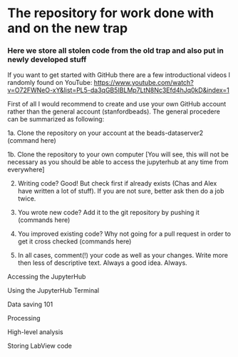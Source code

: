 # The repository for work done with and on the new trap
### Here we store all stolen code from the old trap and also put in newly developed stuff

If you want to get started with GitHub there are a few introductional videos I randomly found on YouTube:
https://www.youtube.com/watch?v=O72FWNeO-xY&list=PL5-da3qGB5IBLMp7LtN8Nc3Efd4hJq0kD&index=1

First of all I would recommend to create and use your own GitHub account rather than the general account (stanfordbeads). The general procedere can be summarized as following:

1a. Clone the repository on your account at the beads-dataserver2 (command here) 

1b. Clone the repository to your own computer [You will see, this will not be necessary as you should be able to access the jupyterhub at any time from everywhere]

2. Writing code? Good! But check first if already exists (Chas and Alex have written a lot of stuff). If you are not sure, better ask then do a job twice. 

3. You wrote new code? Add it to the git repository by pushing it (commands here)

4. You improved existing code? Why not going for a pull request in order to get it cross checked (commands here)

5. In all cases, comment(!) your code as well as your changes. Write more then less of descriptive text. Always a good idea. Always.

Accessing the JupyterHub

Using the JupyterHub Terminal

Data saving 101

Processing

High-level analysis

Storing LabView code


